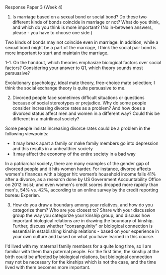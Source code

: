 Response Paper 3 (Week 4)

1. Is marriage based on a sexual bond or social bond? Do these two different kinds of bonds coincide in marriage or not? What do you think, and which do you think is more important? (No in-between answers, please - you have to choose one side.)

Two kinds of bonds may not coincide even in marriage. In addition, while a sexual bond might be a part of the marriage, I think the social pair bond is more important to start and maintain the marriage.

1-1. On the handout, which theories emphasize biological factors over social factors? Considering your answer to Q1, which theory sounds most persuasive? 

Evolutionary psychology, ideal mate theory, free-choice mate selection;
I think the social exchange theory is quite persuasive to me.

2. Divorced people face sometimes difficult situations or questions because of social stereotypes or prejudice. Why do some people consider increasing divorce rates as a problem? And how does a divorced status affect men and women in a different way? Could this be different in a matrilineal society?

Some people insists increasing divorce rates could be a problem in the following viewpoints:
- It may break apart a family or make family members go into depression and this results in a unhealthier society
- It may affect the economy of the entire society in a bad way

In a patriarchal society, there are many examples of the gender gap of divorced people and it hits women harder. For instance, divorce affects women's finances with a bigger hit: women’s household income falls 41% after a divorce, as a research done by US Government Accountability Office on 2012 insist; and even women's credit scores dropped more rapidly than men's, 54% vs. 42%, according to an online survey by the credit reporting bureau Experian.

3. How do you draw a boundary among your relatives, and how do you categorize them? Who are you closest to? Share with your discussion group the way you categorize your kinship group, and discuss how important biological relations are in drawing the boundary of kinship. Further, discuss whether "consanguinity" or biological connection is essential in establishing kinship relations - based on your experience in your own culture and based on what you have learned in this course.

I'd lived with my maternal family members for a quite long time, so I am familiar with them than paternal people. For the first time, the kinship at the birth could be affected by biological relations, but biological connection may not be necessary for the kinships which is not the case, and the time lived with them becomes more important.

